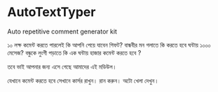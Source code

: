 # AutoTextTyper
Auto repetitive comment generator kit

১০ লক্ষ কমেন্ট করতে পারলেই কি আপনি পেয়ে যাবেন গিফট?
বান্ধবীর মন গলাতে কি করতে হবে ঘন্টায় ১০০০ মেসেজ?
বন্ধুকে লুংগী পড়াতে কি এক ঘন্টায় হাজার কমেন্ট করতে হবে ?

তবে ভাই আপনার জন্য এসে গেছে আমাদের এই মডিউল।

যেখানে কমেন্ট করতে হবে সেখানে কার্সর রাখুন।
রান করুন।
অটো খেলা দেখুন।




